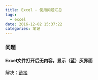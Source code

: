 ```yaml
---
title: Excel - 使用问题汇总
tags:
  - excel
date: 2016-12-02 15:37:22
categories: 笔记
---
```


### 问题

#### Excel文件打开后无内容，显示（蓝）灰界面

解决：[链接](http://www.computerhope.com/issues/ch001123.htm)







